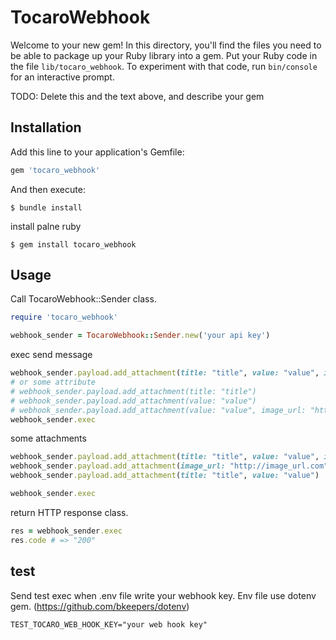 # TocaroWebhook

Welcome to your new gem! In this directory, you'll find the files you need to be able to package up your Ruby library into a gem. Put your Ruby code in the file `lib/tocaro_webhook`. To experiment with that code, run `bin/console` for an interactive prompt.

TODO: Delete this and the text above, and describe your gem

## Installation

Add this line to your application's Gemfile:

```ruby
gem 'tocaro_webhook'
```

And then execute:

```
$ bundle install
```

install palne ruby

```
$ gem install tocaro_webhook
```

## Usage

Call TocaroWebhook::Sender class.

```ruby
require 'tocaro_webhook'

webhook_sender = TocaroWebhook::Sender.new('your api key')
```

exec send message

```ruby
webhook_sender.payload.add_attachment(title: "title", value: "value", image_url: "htttp://image_url.com")
# or some attribute
# webhook_sender.payload.add_attachment(title: "title")
# webhook_sender.payload.add_attachment(value: "value")
# webhook_sender.payload.add_attachment(value: "value", image_url: "htttp://image_url.com")
webhook_sender.exec
```

some attachments

```ruby
webhook_sender.payload.add_attachment(title: "title", value: "value", image_url: "http://image_url.com")
webhook_sender.payload.add_attachment(image_url: "http://image_url.com")
webhook_sender.payload.add_attachment(title: "title", value: "value")

webhook_sender.exec
```

return HTTP response class.

```ruby
res = webhook_sender.exec
res.code # => "200"
```

## test

Send test exec when .env file write your webhook key.
Env file use dotenv gem. (https://github.com/bkeepers/dotenv)

```.env
TEST_TOCARO_WEB_HOOK_KEY="your web hook key"
```

